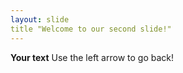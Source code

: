 ```yaml
---
layout: slide
title "Welcome to our second slide!"
---
```

__Your text__
Use the left arrow to go back!
